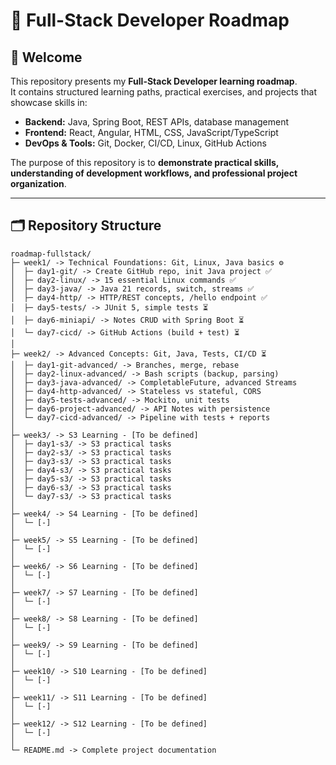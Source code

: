 # 🚀 Full-Stack Developer Roadmap

## 👋 Welcome
This repository presents my **Full-Stack Developer learning roadmap**.  
It contains structured learning paths, practical exercises, and projects that showcase skills in:

- **Backend:** Java, Spring Boot, REST APIs, database management
- **Frontend:** React, Angular, HTML, CSS, JavaScript/TypeScript
- **DevOps & Tools:** Git, Docker, CI/CD, Linux, GitHub Actions

The purpose of this repository is to **demonstrate practical skills, understanding of development workflows, and professional project organization**.

---

## 🗂 Repository Structure

```
roadmap-fullstack/
├─ week1/ -> Technical Foundations: Git, Linux, Java basics ⚙️
│  ├─ day1-git/ -> Create GitHub repo, init Java project ✅
│  ├─ day2-linux/ -> 15 essential Linux commands ✅
│  ├─ day3-java/ -> Java 21 records, switch, streams ✅
│  ├─ day4-http/ -> HTTP/REST concepts, /hello endpoint ✅
│  ├─ day5-tests/ -> JUnit 5, simple tests ⏳
│  ├─ day6-miniapi/ -> Notes CRUD with Spring Boot ⏳
│  └─ day7-cicd/ -> GitHub Actions (build + test) ⏳
│
├─ week2/ -> Advanced Concepts: Git, Java, Tests, CI/CD ⏳
│  ├─ day1-git-advanced/ -> Branches, merge, rebase
│  ├─ day2-linux-advanced/ -> Bash scripts (backup, parsing)
│  ├─ day3-java-advanced/ -> CompletableFuture, advanced Streams
│  ├─ day4-http-advanced/ -> Stateless vs stateful, CORS
│  ├─ day5-tests-advanced/ -> Mockito, unit tests
│  ├─ day6-project-advanced/ -> API Notes with persistence
│  └─ day7-cicd-advanced/ -> Pipeline with tests + reports
│
├─ week3/ -> S3 Learning - [To be defined]
│  ├─ day1-s3/ -> S3 practical tasks
│  ├─ day2-s3/ -> S3 practical tasks
│  ├─ day3-s3/ -> S3 practical tasks
│  ├─ day4-s3/ -> S3 practical tasks
│  ├─ day5-s3/ -> S3 practical tasks
│  ├─ day6-s3/ -> S3 practical tasks
│  └─ day7-s3/ -> S3 practical tasks
│
├─ week4/ -> S4 Learning - [To be defined]
│  └─ [-]
│
├─ week5/ -> S5 Learning - [To be defined]
│  └─ [-]
│
├─ week6/ -> S6 Learning - [To be defined]
│  └─ [-]
│
├─ week7/ -> S7 Learning - [To be defined]
│  └─ [-]
│
├─ week8/ -> S8 Learning - [To be defined]
│  └─ [-]
│
├─ week9/ -> S9 Learning - [To be defined]
│  └─ [-]
│
├─ week10/ -> S10 Learning - [To be defined]
│  └─ [-]
│
├─ week11/ -> S11 Learning - [To be defined]
│  └─ [-]
│
├─ week12/ -> S12 Learning - [To be defined]
│  └─ [-]
│
└─ README.md -> Complete project documentation
```